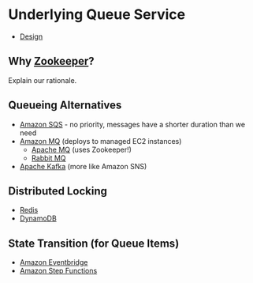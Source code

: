 # Underlying Queue Service

- [Design](README.md)

## Why [Zookeeper](https://zookeeper.apache.org/)?

Explain our rationale.

## Queueing Alternatives

- [Amazon SQS](https://aws.amazon.com/pm/sqs/) - no priority, messages have a shorter duration than we need
- [Amazon MQ](https://aws.amazon.com/amazon-mq/) (deploys to managed EC2 instances)
  - [Apache MQ](https://activemq.apache.org/) (uses Zookeeper!)
  - [Rabbit MQ](https://www.rabbitmq.com/) 
- [Apache Kafka](https://kafka.apache.org/intro) (more like Amazon SNS) 

## Distributed Locking
- [Redis](https://redis.io/)
- [DynamoDB](https://aws.amazon.com/dynamodb)

## State Transition (for Queue Items)
- [Amazon Eventbridge](https://aws.amazon.com/eventbridge/)
- [Amazon Step Functions](https://docs.aws.amazon.com/step-functions/index.html)
